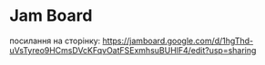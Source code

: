# Jam Board
посилання на сторінку: https://jamboard.google.com/d/1hgThd-uVsTyreo9HCmsDVcKFqvOatFSExmhsuBUHlF4/edit?usp=sharing